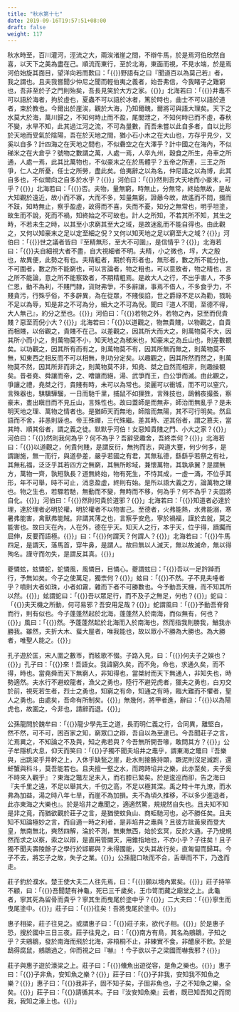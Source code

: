 ```yaml
---
title: "秋水第十七"
date: 2019-09-16T19:57:51+08:00
draft: false
weight: 117
---
```




秋水時至，百川灌河，涇流之大，兩涘渚崖之間，不辯牛馬，於是焉河伯欣然自喜，以天下之美為盡在己。順流而東行，至於北海，東面而視，不見水端，於是焉河伯始旋其面目，望洋向若而歎曰：「{{<span secondary>}}野語有之曰『聞道百以為莫己若』者，我之謂也。且夫我嘗聞少仲尼之聞而輕伯夷之義者，始吾弗信，今我睹子之難窮也，吾非至於子之門則殆矣，吾長見笑於大方之家。{{</span>}}」北海若曰：「{{<span secondary>}}井鼃不可以語於海者，拘於虛也，夏蟲不可以語於冰者，篤於時也，曲士不可以語於道者，束於教也。今爾出於崖涘，觀於大海，乃知爾醜，爾將可與語大理矣。天下之水莫大於海，萬川歸之，不知何時止而不盈，尾閭泄之，不知何時已而不虛，春秋不變，水旱不知，此其過江河之流，不可為量數，而吾未嘗以此自多者，自以比形於天地而受氣於陰陽，吾在於天地之間，猶小石小木之在大山也，方存乎見少，又奚以自多？計四海之在天地之間也，不似礨空之在大澤乎？計中國之在海內，不似稊米之在大倉乎？號物之數謂之萬，人處一焉，人卒九州，穀食之所生，舟車之所通，人處一焉，此其比萬物也，不似豪末之在於馬體乎？五帝之所連，三王之所爭，仁人之所憂，任士之所勞，盡此矣。伯夷辭之以為名，仲尼語之以為博，此其自多也，不似爾向之自多於水乎？{{</span>}}」河伯曰：「{{<span secondary>}}然則吾大天地而小豪末，可乎？{{</span>}}」北海若曰：「{{<span secondary>}}否。夫物，量無窮，時無止，分無常，終始無故，是故大知觀於遠近，故小而不寡，大而不多，知量無窮，證曏今故，故遙而不悶，掇而不跂，知時無止，察乎盈虛，故得而不喜，失而不憂，知分之無常也，明乎坦塗，故生而不說，死而不禍，知終始之不可故也。計人之所知，不若其所不知，其生之時，不若未生之時，以其至小求窮其至大之域，是故迷亂而不能自得也。由此觀之，又何以知豪末之足以定至細之倪？又何以知天地之足以窮至大之域？{{</span>}}」河伯曰：「{{<span secondary>}}世之議者皆曰『至精無形，至大不可圍』，是信情乎？{{</span>}}」北海若曰：「{{<span secondary>}}夫自細視大者不盡，自大視細者不明。夫精，小之微也，垺，大之殷也，故異便，此勢之有也。夫精粗者，期於有形者也，無形者，數之所不能分也，不可圍者，數之所不能窮也，可以言論者，物之粗也，可以意致者，物之精也，言之所不能論，意之所不能察致者，不期精粗焉。是故大人之行，不出乎害人，不多仁恩，動不為利，不賤門隸，貨財弗爭，不多辭讓，事焉不借人，不多食乎力，不賤貪污，行殊乎俗，不多辟異，為在從眾，不賤佞諂，世之爵祿不足以為勸，戮恥不足以為辱，知是非之不可為分，細大之不可為倪。聞曰『道人不聞，至德不得，大人無己』，約分之至也。{{</span>}}」河伯曰：「{{<span secondary>}}若物之外，若物之內，惡至而倪貴賤？惡至而倪小大？{{</span>}}」北海若曰：「{{<span secondary>}}以道觀之，物無貴賤，以物觀之，自貴而相賤，以俗觀之，貴賤不在己。以差觀之，因其所大而大之，則萬物莫不大，因其所小而小之，則萬物莫不小，知天地之為稊米也，知豪末之為丘山也，則差數覩矣。以功觀之，因其所有而有之，則萬物莫不有，因其所無而無之，則萬物莫不無，知東西之相反而不可以相無，則功分定矣。以趣觀之，因其所然而然之，則萬物莫不然，因其所非而非之，則萬物莫不非，知堯、桀之自然而相非，則趣操覩矣。昔者堯、舜讓而帝，之、噲讓而絕，湯、武爭而王，白公爭而滅。由此觀之，爭讓之禮，堯桀之行，貴賤有時，未可以為常也。梁麗可以衝城，而不可以窒穴，言殊器也，騏驥驊騮，一日而馳千里，捕鼠不如狸狌，言殊技也，鴟鵂夜撮蚤，察豪末，晝出瞋目而不見丘山，言殊性也。故曰蓋師是而無非，師治而無亂乎？是未明天地之理、萬物之情者也。是猶師天而無地，師陰而無陽，其不可行明矣。然且語而不舍，非愚則誣也。帝王殊禪，三代殊繼。差其時、逆其俗者，謂之篡夫，當其時、順其俗者，謂之義之徒。默默乎河伯！女惡知貴賤之門、小大之家？{{</span>}}」河伯曰：「{{<span secondary>}}然則我何為乎？何不為乎？吾辭受趣舍，吾終柰何？{{</span>}}」北海若曰：「{{<span secondary>}}以道觀之，何貴何賤，是謂反衍，無拘而志，與道大蹇，何少何多，是謂謝施，無一而行，與道參差，嚴乎若國之有君，其無私德，繇繇乎若祭之有社，其無私福，泛泛乎其若四方之無窮，其無所畛域，兼懷萬物，其孰承翼？是謂無方，萬物一齊，孰短孰長？道無終始，物有死生，不恃其成，一虛一滿，不位乎其形，年不可舉，時不可止，消息盈虛，終則有始。是所以語大義之方，論萬物之理也。物之生也，若驟若馳，無動而不變，無時而不移，何為乎？何不為乎？夫固將自化。{{</span>}}」河伯曰：「{{<span secondary>}}然則何貴於道邪？{{</span>}}」北海若曰：「{{<span secondary>}}知道者必達於理，達於理者必明於權，明於權者不以物害己。至德者，火弗能熱，水弗能溺，寒暑弗能害，禽獸弗能賊。非謂其薄之也，言察乎安危，寧於禍福，謹於去就，莫之能害也。故曰天在內，人在外，德在乎天。知天人之行，本乎天，位乎得，蹢䠱而屈伸，反要而語極。{{</span>}}」曰：「{{<span secondary>}}何謂天？何謂人？{{</span>}}」北海若曰：「{{<span secondary>}}牛馬四足，是謂天，落馬首，穿牛鼻，是謂人。故曰無以人滅天，無以故滅命，無以得殉名。謹守而勿失，是謂反其真。{{</span>}}」



夔憐蚿，蚿憐蛇，蛇憐風，風憐目，目憐心。夔謂蚿曰：「{{<span secondary>}}吾以一足趻踔而行，予無如矣。今子之使萬足，獨柰何？{{</span>}}」蚿曰：「{{<span secondary>}}不然。子不見夫唾者乎？噴則大者如珠，小者如霧，雜而下者不可勝數也。今予動吾天機，而不知其所以然。{{</span>}}」蚿謂蛇曰：「{{<span secondary>}}吾以眾足行，而不及子之無足，何也？{{</span>}}」蛇曰：「{{<span secondary>}}夫天機之所動，何可易邪？吾安用足哉？{{</span>}}」蛇謂風曰：「{{<span secondary>}}予動吾脊脅而行，則有似也。今子蓬蓬然起於北海，蓬蓬然入於南海，而似無有，何也？{{</span>}}」風曰：「{{<span secondary>}}然。予蓬蓬然起於北海而入於南海也，然而指我則勝我，鰌我亦勝我。雖然，夫折大木、蜚大屋者，唯我能也，故以眾小不勝為大勝也。為大勝者，唯聖人能之。{{</span>}}」



孔子遊於匡，宋人圍之數帀，而絃歌不惙。子路入見，曰：「{{<span secondary>}}何夫子之娛也？{{</span>}}」孔子曰：「{{<span secondary>}}來！吾語女。我諱窮久矣，而不免，命也，求通久矣，而不得，時也。當堯舜而天下無窮人，非知得也，當桀紂而天下無通人，非知失也，時勢適然。夫水行不避蛟龍者，漁父之勇也，陸行不避兕虎者，獵夫之勇也，白刃交於前，視死若生者，烈士之勇也，知窮之有命，知通之有時，臨大難而不懼者，聖人之勇也。由處矣，吾命有所制矣。{{</span>}}」無幾何，將甲者進，辭曰：「{{<span secondary>}}以為陽虎也，故圍之，今非也，請辭而退。{{</span>}}」



公孫龍問於魏牟曰：「{{<span secondary>}}龍少學先王之道，長而明仁義之行，合同異，離堅白，然不然，可不可，困百家之知，窮眾口之辯，吾自以為至達已。今吾聞莊子之言，汒焉異之，不知論之不及與，知之弗若與？今吾無所開吾喙，敢問其方？{{</span>}}」公子牟隱机大息，仰天而笑曰：「{{<span secondary>}}子獨不聞夫埳井之鼃乎，謂東海之鼈曰『吾樂與，出跳梁乎井幹之上，入休乎缺甃之崖，赴水則接腋持頤，蹶泥則沒足滅跗，還虷蟹與科斗，莫吾能若也。且夫擅一壑之水，而跨跱埳井之樂，此亦至矣，夫子奚不時來入觀乎』？東海之鼈左足未入，而右膝已縶矣。於是逡巡而卻，告之海曰『夫千里之遠，不足以舉其大，千仞之高，不足以極其深。禹之時十年九潦，而水弗為加益，湯之時八年七旱，而崖不為加損。夫不為頃久推移，不以多少進退者，此亦東海之大樂也』。於是埳井之鼃聞之，適適然驚，規規然自失也。且夫知不知是非之竟，而猶欲觀於莊子之言，是猶使蚊負山、商蚷馳河也，必不勝任矣。且夫知不知論極妙之言，而自適一時之利者，是非埳井之鼃與？且彼方跐黃泉而登大皇，無南無北，奭然四解，淪於不測，無東無西，始於玄冥，反於大通。子乃規規然而求之以察，索之以辯，是直用管闚天，用錐指地也，不亦小乎？子往矣！且子獨不聞夫壽陵餘子之學行於邯鄲與？未得國能，又失其故行矣，直匍匐而歸耳。今子不去，將忘子之故，失子之業。{{</span>}}」公孫龍口呿而不合，舌舉而不下，乃逸而走。



莊子釣於濮水。楚王使大夫二人往先焉，曰：「{{<span secondary>}}願以境內累矣。{{</span>}}」莊子持竿不顧，曰：「{{<span secondary>}}吾聞楚有神龜，死已三千歲矣，王巾笥而藏之廟堂之上。此龜者，寧其死為留骨而貴乎？寧其生而曳尾於塗中乎？{{</span>}}」二大夫曰：「{{<span secondary>}}寧生而曳尾塗中。{{</span>}}」莊子曰：「{{<span secondary>}}往矣！吾將曳尾於塗中。{{</span>}}」



惠子相梁，莊子往見之。或謂惠子曰：「{{<span secondary>}}莊子來，欲代子相。{{</span>}}」於是惠子恐，搜於國中三日三夜。莊子往見之，曰：「{{<span secondary>}}南方有鳥，其名為鵷鶵，子知之乎？夫鵷鶵，發於南海而飛於北海，非梧桐不止，非練實不食，非醴泉不飲。於是鴟得腐鼠，鵷鶵過之，仰而視之曰『嚇』！今子欲以子之梁國而嚇我邪？{{</span>}}」



莊子與惠子遊於濠梁之上。莊子曰：「{{<span secondary>}}儵魚出遊從容，是魚之樂也。{{</span>}}」惠子曰：「{{<span secondary>}}子非魚，安知魚之樂？{{</span>}}」莊子曰：「{{<span secondary>}}子非我，安知我不知魚之樂？{{</span>}}」惠子曰：「{{<span secondary>}}我非子，固不知子矣，子固非魚也，子之不知魚之樂，全矣。{{</span>}}」莊子曰：「{{<span secondary>}}請循其本。子曰『汝安知魚樂』云者，既已知吾知之而問我，我知之濠上也。{{</span>}}」